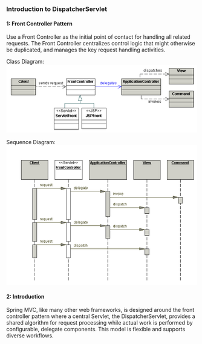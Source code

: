 ###                             Introduction to DispatcherServlet

#### 1: Front Controller Pattern
Use a Front Controller as the initial point of contact for handling all related requests. The Front Controller centralizes control logic that might otherwise be duplicated, and manages the key request handling activities.

Class Diagram:
![image](img/FCMainClass.gif)
       
Sequence Diagram:
![image](img/FCMainSeq.gif)
       
#### 2: Introduction
Spring MVC, like many other web frameworks, is designed around the front controller pattern where a central Servlet, the DispatcherServlet, provides a shared algorithm for request processing while actual work is performed by configurable, delegate components. This model is flexible and supports diverse workflows.

